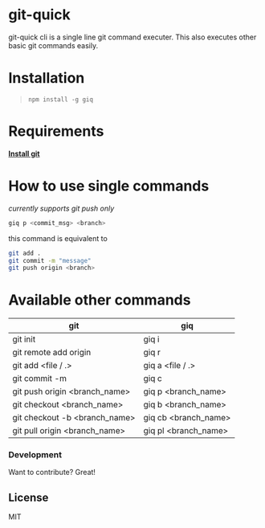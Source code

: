 # git-quick

git-quick cli is a single line git command executer. This also executes other basic git commands easily.

# Installation
> ```npm install -g giq```

# Requirements
**[Install git](https://git-scm.com/book/en/v2/Getting-Started-Installing-Git)**
 
# How to use single commands
*currently supports git push only*

```sh
giq p <commit_msg> <branch>
```
this command is equivalent to 
```sh
git add .
git commit -m "message"
git push origin <branch>
```

# Available other commands

| git | giq |
| ------ | ------ |
| git init | giq i |
| git remote add origin <repo link>  | giq r <repo link>|
| git add <file / .> | giq a <file / .> |
| git commit -m <message> | giq c <message> |
| git push origin <branch_name>  | giq p <branch_name> |
| git checkout <branch_name> | giq b <branch_name> |
| git checkout -b <branch_name> | giq cb <branch_name> |
| git pull origin <branch_name> | giq pl <branch_name> |


### Development

Want to contribute? Great!



License
----

MIT
